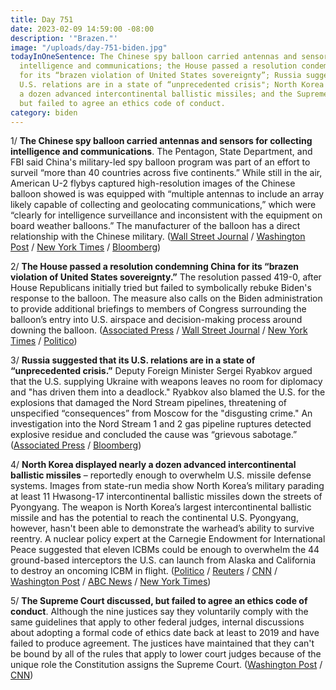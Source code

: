 ```yaml
---
title: Day 751
date: 2023-02-09 14:59:00 -08:00
description: '"Brazen."'
image: "/uploads/day-751-biden.jpg"
todayInOneSentence: The Chinese spy balloon carried antennas and sensors for collecting
  intelligence and communications; the House passed a resolution condemning China
  for its “brazen violation of United States sovereignty”; Russia suggested that its
  U.S. relations are in a state of “unprecedented crisis"; North Korea displayed nearly
  a dozen advanced intercontinental ballistic missiles; and the Supreme Court discussed,
  but failed to agree an ethics code of conduct.
category: biden
---
```


1/ **The Chinese spy balloon carried antennas and sensors for collecting intelligence and communications**. The Pentagon, State Department, and FBI said China's military-led spy balloon program was part of an effort to surveil “more than 40 countries across five continents.” While still in the air, American U-2 flybys captured high-resolution images of the Chinese balloon showed is was equipped with “multiple antennas to include an array likely capable of collecting and geolocating communications,” which were “clearly for intelligence surveillance and inconsistent with the equipment on board weather balloons.” The manufacturer of the balloon has a direct relationship with the Chinese military. ([Wall Street Journal](https://www.wsj.com/articles/chinese-balloon-carried-antennas-other-equipment-to-gather-intelligence-u-s-says-11675953033?mod=djemalertNEWS) / [Washington Post](https://www.washingtonpost.com/national-security/2023/02/09/chinese-balloon-surveillance-program/) / [New York Times](https://www.nytimes.com/2023/02/09/us/politics/china-spy-balloon-program.html) / [Bloomberg](https://www.bloomberg.com/news/articles/2023-02-09/china-s-spy-balloon-could-actively-collect-signals-us-says?srnd=premium&sref=MIBMEEoj))

2/ **The House passed a resolution condemning China for its “brazen violation of United States sovereignty.”** The resolution passed 419-0, after House Republicans initially tried but failed to symbolically rebuke Biden's response to the balloon. The measure also calls on the Biden administration to provide additional briefings to members of Congress surrounding the balloon’s entry into U.S. airspace and decision-making process around downing the balloon. ([Associated Press](https://apnews.com/article/politics-united-states-government-china-beijing-f56da0416e019a2d32217af5334fc4cb) / [Wall Street Journal](https://www.wsj.com/articles/house-votes-419-0-to-pass-resolution-condemning-china-for-spy-balloon-11675960364?mod=politics_lead_pos6) / [New York Times](https://www.nytimes.com/2023/02/09/us/house-condemns-china-balloon.html) / [Politico](https://www.politico.com/news/2023/02/09/house-passes-measure-condemning-china-for-spy-balloon-419-0-00082038))

3/ **Russia suggested that its U.S. relations are in a state of “unprecedented crisis.”** Deputy Foreign Minister Sergei Ryabkov argued that the U.S. supplying Ukraine with weapons leaves no room for diplomacy and "has driven them into a deadlock." Ryabkov also blamed the U.S. for the explosions that damaged the Nord Stream pipelines, threatening of unspecified “consequences” from Moscow for the "disgusting crime." An investigation into the Nord Stream 1 and 2 gas pipeline ruptures detected explosive residue and concluded the cause was “grievous sabotage.” ([Associated Press](https://apnews.com/article/politics-russia-government-united-states-moscow-cbc9e5e628564a6ac36caae94a082eb6) / [Bloomberg](https://www.bloomberg.com/news/articles/2023-02-09/russia-blames-us-for-nord-stream-blasts-threatens-consequences?srnd=premium&sref=MIBMEEoj))

4/ **North Korea displayed nearly a dozen advanced intercontinental ballistic missiles** – reportedly enough to overwhelm U.S. missile defense systems. Images from state-run media show North Korea’s military parading at least 11 Hwasong-17 intercontinental ballistic missiles down the streets of Pyongyang. The weapon is North Korea’s largest intercontinental ballistic missile and has the potential to reach the continental U.S. Pyongyang, however, hasn't been able to demonstrate the warhead’s ability to survive reentry. A nuclear policy expert at the Carnegie Endowment for International Peace suggested that eleven ICBMs could be enough to overwhelm the 44 ground-based interceptors the U.S. can launch from Alaska and California to destroy an oncoming ICBM in flight. ([Politico](https://www.politico.com/news/2023/02/08/north-korea-missile-capability-icbms-00081993) / [Reuters](https://www.reuters.com/world/asia-pacific/north-korea-shows-off-possible-solid-fuel-icbm-nighttime-parade-analysts-2023-02-09/) / [CNN](https://www.cnn.com/2023/02/08/asia/north-korea-nighttime-military-parade-intl-hnk/index.html) / [Washington Post](https://www.washingtonpost.com/world/2023/02/09/north-korea-military-parade-icbm/) / [ABC News](https://abcnews.go.com/International/north-korea-shows-off-icbms-kim-jong-uns/story?id=96995088) / [New York Times](https://www.nytimes.com/2023/02/09/world/asia/north-korea-parade-solid-fuel-missile.html))

5/ **The Supreme Court discussed, but failed to agree an ethics code of conduct**. Although the nine justices say they voluntarily comply with the same guidelines that apply to other federal judges, internal discussions about adopting a formal code of ethics date back at least to 2019 and have failed to produce agreement. The justices have maintained that they can't be bound by all of the rules that apply to lower court judges because of the unique role the Constitution assigns the Supreme Court. ([Washington Post](https://www.washingtonpost.com/politics/2023/02/09/supreme-court-ethics-code/) / [CNN](https://www.cnn.com/2023/02/09/politics/supreme-court-ethics-reform))